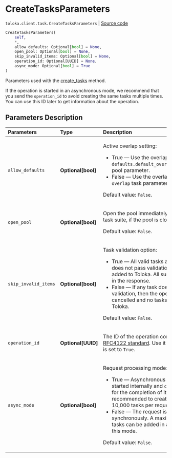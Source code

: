 # CreateTasksParameters
`toloka.client.task.CreateTasksParameters` | [Source code](https://github.com/Toloka/toloka-kit/blob/v1.1.1/src/client/task.py#L134)

```python
CreateTasksParameters(
    self,
    *,
    allow_defaults: Optional[bool] = None,
    open_pool: Optional[bool] = None,
    skip_invalid_items: Optional[bool] = None,
    operation_id: Optional[UUID] = None,
    async_mode: Optional[bool] = True
)
```

Parameters used with the [create_tasks](toloka.client.TolokaClient.create_tasks.md) method.


If the operation is started in an asynchronous mode,
we recommend that you send the `operation_id` to avoid creating the same tasks multiple times. You can use this ID later to get information about the operation.

## Parameters Description

| Parameters | Type | Description |
| :----------| :----| :-----------|
`allow_defaults`|**Optional\[bool\]**|<p>Active overlap setting:</p> <ul> <li>True — Use the overlap that is set in the `defaults.default_overlap_for_new_tasks` pool parameter.</li> <li>False — Use the overlap that is set in the `overlap` task parameter.</li> </ul> <p></p><p>Default value: `False`.</p>
`open_pool`|**Optional\[bool\]**|<p>Open the pool immediately after creating a task suite, if the pool is closed. </p><p>Default value: `False`.</p>
`skip_invalid_items`|**Optional\[bool\]**|<p>Task validation option:</p> <ul> <li>True — All valid tasks are added. If a task does not pass validation, then it is not added to Toloka. All such tasks are listed in the response.</li> <li>False — If any task does not pass validation, then the operation is cancelled and no tasks are added to Toloka.</li> </ul> <p></p><p>Default value: `False`.</p>
`operation_id`|**Optional\[UUID\]**|<p>The ID of the operation conforming to the [RFC4122 standard](https://tools.ietf.org/html/rfc4122). Use it if the `async_mode` is set to `True`.</p>
`async_mode`|**Optional\[bool\]**|<p>Request processing mode:</p> <ul> <li>True — Asynchronous operation is started internally and `create_tasks` waits for the completion of it. It is recommended to create no more than 10,000 tasks per request in this mode.</li> <li>False — The request is processed synchronously. A maximum of 5000 tasks can be added in a single request in this mode.</li> </ul> <p></p><p>Default value: `False`.</p>
